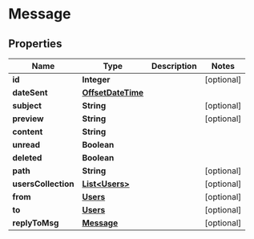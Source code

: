 # Message

## Properties
Name | Type | Description | Notes
------------ | ------------- | ------------- | -------------
**id** | **Integer** |  |  [optional]
**dateSent** | [**OffsetDateTime**](OffsetDateTime.md) |  | 
**subject** | **String** |  |  [optional]
**preview** | **String** |  |  [optional]
**content** | **String** |  | 
**unread** | **Boolean** |  | 
**deleted** | **Boolean** |  | 
**path** | **String** |  |  [optional]
**usersCollection** | [**List&lt;Users&gt;**](Users.md) |  |  [optional]
**from** | [**Users**](Users.md) |  |  [optional]
**to** | [**Users**](Users.md) |  |  [optional]
**replyToMsg** | [**Message**](Message.md) |  |  [optional]
